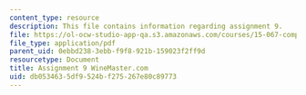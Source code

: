 ```yaml
---
content_type: resource
description: This file contains information regarding assignment 9.
file: https://ol-ocw-studio-app-qa.s3.amazonaws.com/courses/15-067-competitive-decision-making-and-negotiation-spring-2011/db0534635df9524bf275267e80c89773_MIT15_067S11_assgn09.pdf
file_type: application/pdf
parent_uid: 0ebbd238-3ebb-f9f8-921b-159023f2ff9d
resourcetype: Document
title: Assignment 9 WineMaster.com
uid: db053463-5df9-524b-f275-267e80c89773
---
```

